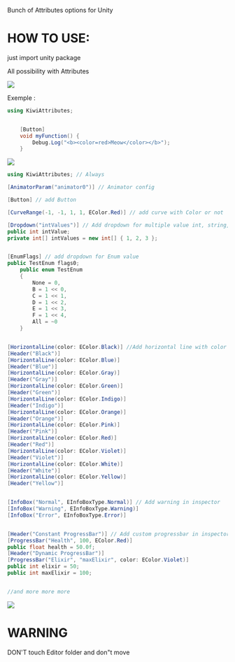 Bunch of Attributes options for Unity

# HOW TO USE:
just import unity package



All possibility with Attributes

![](https://cdn.discordapp.com/attachments/796831997813194752/893340816947425320/unknown.png)

Exemple : 

```cs
using KiwiAttributes;


    [Button]
    void myFunction() {
        Debug.Log("<b><color=red>Meow</color></b>");
    }
```

![](https://cdn.discordapp.com/attachments/796831997813194752/893342388418932776/unknown.png)

```cs
using KiwiAttributes; // Always

[AnimatorParam("animator0")] // Animator config

[Button] // add Button 

[CurveRange(-1, -1, 1, 1, EColor.Red)] // add curve with Color or not 

[Dropdown("intValues")] // Add dropdown for multiple value int, string, etc 
public int intValue;
private int[] intValues = new int[] { 1, 2, 3 };


[EnumFlags] // add dropdown for Enum value
public TestEnum flags0;
	public enum TestEnum
	{
		None = 0,
		B = 1 << 0,
		C = 1 << 1,
		D = 1 << 2,
		E = 1 << 3,
		F = 1 << 4,
		All = ~0
	}


[HorizontalLine(color: EColor.Black)] //Add horizontal line with color as separator
[Header("Black")]
[HorizontalLine(color: EColor.Blue)]
[Header("Blue")]
[HorizontalLine(color: EColor.Gray)]
[Header("Gray")]
[HorizontalLine(color: EColor.Green)]
[Header("Green")]
[HorizontalLine(color: EColor.Indigo)]
[Header("Indigo")]
[HorizontalLine(color: EColor.Orange)]
[Header("Orange")]
[HorizontalLine(color: EColor.Pink)]
[Header("Pink")]
[HorizontalLine(color: EColor.Red)]
[Header("Red")]
[HorizontalLine(color: EColor.Violet)]
[Header("Violet")]
[HorizontalLine(color: EColor.White)]
[Header("White")]
[HorizontalLine(color: EColor.Yellow)]
[Header("Yellow")]


[InfoBox("Normal", EInfoBoxType.Normal)] // Add warning in inspector 
[InfoBox("Warning", EInfoBoxType.Warning)]
[InfoBox("Error", EInfoBoxType.Error)]


[Header("Constant ProgressBar")] // Add custom progressbar in inspector
[ProgressBar("Health", 100, EColor.Red)]
public float health = 50.0f;
[Header("Dynamic ProgressBar")]
[ProgressBar("Elixir", "maxElixir", color: EColor.Violet)]
public int elixir = 50;
public int maxElixir = 100;


//and more more more 
```

![](https://cdn.discordapp.com/attachments/796831997813194752/893345277543591976/unknown.png)

# WARNING
DON'T touch Editor folder and don"t move